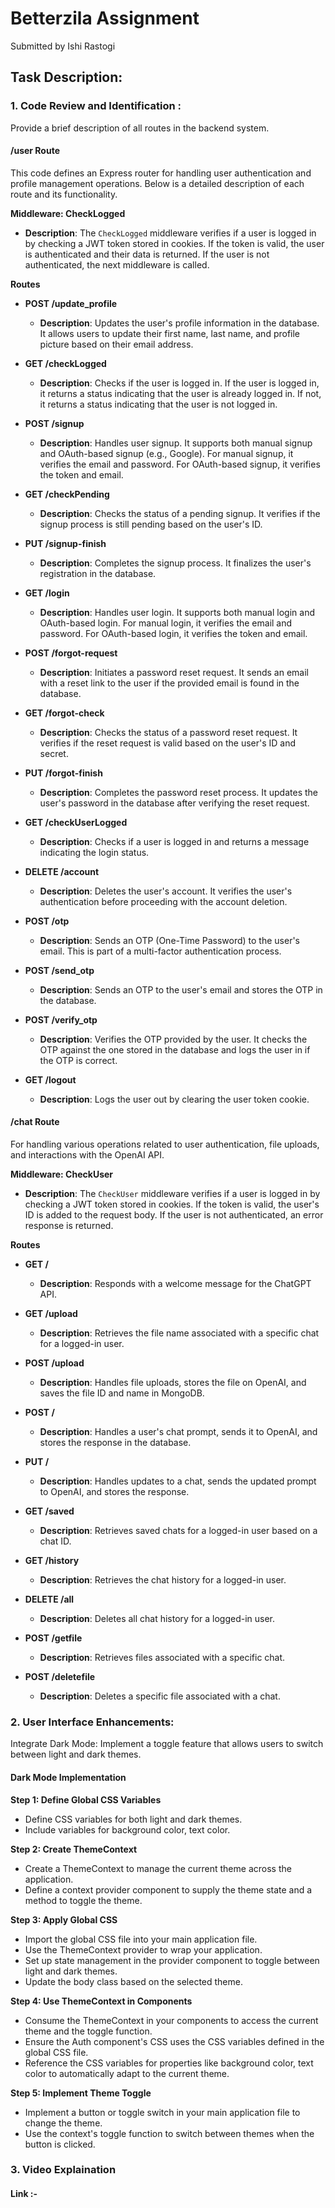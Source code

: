 # Betterzila Assignment
Submitted by Ishi Rastogi

## Task Description:
### 1. Code Review and Identification :
Provide a brief description of all routes in the backend system. 

#### /user Route
This code defines an Express router for handling user authentication and profile management operations.
Below is a detailed description of each route and its functionality.

**Middleware: CheckLogged**

- **Description**: The `CheckLogged` middleware verifies if a user is logged in by checking a JWT token stored in cookies. If the token is valid, the user is authenticated and their data is returned. If the user is not authenticated, the next middleware is called.

**Routes**

- **POST /update_profile**
  - **Description**: Updates the user's profile information in the database. It allows users to update their first name, last name, and profile picture based on their email address.

- **GET /checkLogged**
  - **Description**: Checks if the user is logged in. If the user is logged in, it returns a status indicating that the user is already logged in. If not, it returns a status indicating that the user is not logged in.

- **POST /signup**
  - **Description**: Handles user signup. It supports both manual signup and OAuth-based signup (e.g., Google). For manual signup, it verifies the email and password. For OAuth-based signup, it verifies the token and email.

- **GET /checkPending**
  - **Description**: Checks the status of a pending signup. It verifies if the signup process is still pending based on the user's ID.

- **PUT /signup-finish**
  - **Description**: Completes the signup process. It finalizes the user's registration in the database.

- **GET /login**
  - **Description**: Handles user login. It supports both manual login and OAuth-based login. For manual login, it verifies the email and password. For OAuth-based login, it verifies the token and email.

- **POST /forgot-request**
  - **Description**: Initiates a password reset request. It sends an email with a reset link to the user if the provided email is found in the database.

- **GET /forgot-check**
  - **Description**: Checks the status of a password reset request. It verifies if the reset request is valid based on the user's ID and secret.

- **PUT /forgot-finish**
  - **Description**: Completes the password reset process. It updates the user's password in the database after verifying the reset request.

- **GET /checkUserLogged**
  - **Description**: Checks if a user is logged in and returns a message indicating the login status.

- **DELETE /account**
  - **Description**: Deletes the user's account. It verifies the user's authentication before proceeding with the account deletion.

- **POST /otp**
  - **Description**: Sends an OTP (One-Time Password) to the user's email. This is part of a multi-factor authentication process.

- **POST /send_otp**
  - **Description**: Sends an OTP to the user's email and stores the OTP in the database.

- **POST /verify_otp**
  - **Description**: Verifies the OTP provided by the user. It checks the OTP against the one stored in the database and logs the user in if the OTP is correct.

- **GET /logout**
  - **Description**: Logs the user out by clearing the user token cookie.

#### /chat Route
For handling various operations related to user authentication, file uploads, and interactions with the OpenAI API.

**Middleware: CheckUser**

- **Description**: The `CheckUser` middleware verifies if a user is logged in by checking a JWT token stored in cookies. If the token is valid, the user's ID is added to the request body. If the user is not authenticated, an error response is returned.

**Routes**

- **GET /**
  - **Description**: Responds with a welcome message for the ChatGPT API.

- **GET /upload**
  - **Description**: Retrieves the file name associated with a specific chat for a logged-in user.

- **POST /upload**
  - **Description**: Handles file uploads, stores the file on OpenAI, and saves the file ID and name in MongoDB.

- **POST /**
  - **Description**: Handles a user's chat prompt, sends it to OpenAI, and stores the response in the database.

- **PUT /**
  - **Description**: Handles updates to a chat, sends the updated prompt to OpenAI, and stores the response.

- **GET /saved**
  - **Description**: Retrieves saved chats for a logged-in user based on a chat ID.

- **GET /history**
  - **Description**: Retrieves the chat history for a logged-in user.

- **DELETE /all**
  - **Description**: Deletes all chat history for a logged-in user.

- **POST /getfile**
  - **Description**: Retrieves files associated with a specific chat.

- **POST /deletefile**
  - **Description**: Deletes a specific file associated with a chat.


### 2. User Interface Enhancements:
Integrate Dark Mode: Implement a toggle feature that allows users to switch between light and dark themes.
#### Dark Mode Implementation

**Step 1: Define Global CSS Variables**
- Define CSS variables for both light and dark themes.
- Include variables for background color, text color.

**Step 2: Create ThemeContext**
- Create a ThemeContext to manage the current theme across the application.
- Define a context provider component to supply the theme state and a method to toggle the theme.

**Step 3: Apply Global CSS**
- Import the global CSS file into your main application file.
- Use the ThemeContext provider to wrap your application.
- Set up state management in the provider component to toggle between light and dark themes.
- Update the body class based on the selected theme.

**Step 4: Use ThemeContext in Components**
- Consume the ThemeContext in your components to access the current theme and the toggle function.
- Ensure the Auth component's CSS uses the CSS variables defined in the global CSS file.
- Reference the CSS variables for properties like background color, text color to automatically adapt to the current theme.

**Step 5: Implement Theme Toggle**
- Implement a button or toggle switch in your main application file to change the theme.
- Use the context's toggle function to switch between themes when the button is clicked.


### 3. Video Explaination
#### Link :- 



